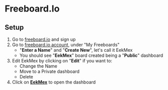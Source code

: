 Freeboard.Io
==

## Setup

1. Go to [freeboard.io](https://freeboard.io/) and sign up
2. Go to [freeboard.io account](https://freeboard.io/account/), under "My Freeboards"
   - "__Enter a Name__" and "__Create New__", let's call it EekMex
   - You should see "__EekMex__" board created being a "__Public__" dashboard
3. Edit EekMex by clicking on "__Edit__" if you want to:
   -  Change the Name
   -  Move to a Private dashboard
   -  Delete
4. Click on [__EekMex__](https://freeboard.io/board/huO_H7) to open the dashboard

